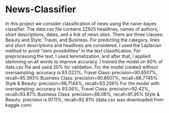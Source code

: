 # News-Classifier
In this project we consider classification of news using the naive-bayes classifier. The data.csv file contains 22925 headlines, names of authors, short descriptions, dates, and a link of news sites. There are three classes: Beauty and Style, Travel, and Business. For predicting the category, links and short descriptions and headlines are considered. I used the Laplacian method to avoid “zero possibilities” in the text classification. For preprocessing the text, I used lemmatization, and after that, I applied stemming on all words to improve accuracy.
I trained the model on 80% of data.csv file and used 20% for validation.
For the model created without oversampling:
accuracy is 93.022%,
Travel Class: precision=90.8507%, recall=95.393%
Business Class: precision=90.8507%, recall=88.7745%
Style & Beauty: precision=96,7144%, recall=93.206%
For the model with oversampling:
accuracy is 93.06%,
Travel Class: precision=92.42%, recall=93.87%
Business Class: precision=88.08%, recall=91.95%
Style & Beauty: precision is 97.11%, recall=92.91%
(data.csv was downloaded from kaggle.com)


